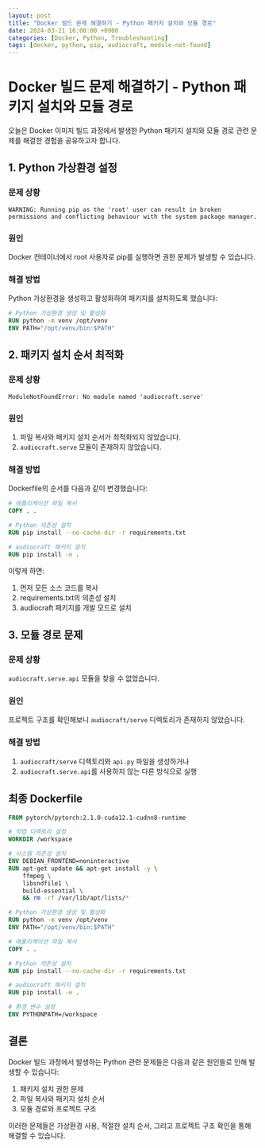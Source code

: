 ```yaml
---
layout: post
title: "Docker 빌드 문제 해결하기 - Python 패키지 설치와 모듈 경로"
date: 2024-03-21 16:00:00 +0900
categories: [Docker, Python, Troubleshooting]
tags: [docker, python, pip, audiocraft, module-not-found]
---
```


# Docker 빌드 문제 해결하기 - Python 패키지 설치와 모듈 경로

오늘은 Docker 이미지 빌드 과정에서 발생한 Python 패키지 설치와 모듈 경로 관련 문제를 해결한 경험을 공유하고자 합니다.

## 1. Python 가상환경 설정

### 문제 상황
```
WARNING: Running pip as the 'root' user can result in broken permissions and conflicting behaviour with the system package manager.
```

### 원인
Docker 컨테이너에서 root 사용자로 pip를 실행하면 권한 문제가 발생할 수 있습니다.

### 해결 방법
Python 가상환경을 생성하고 활성화하여 패키지를 설치하도록 했습니다:

```dockerfile
# Python 가상환경 생성 및 활성화
RUN python -m venv /opt/venv
ENV PATH="/opt/venv/bin:$PATH"
```

## 2. 패키지 설치 순서 최적화

### 문제 상황
```
ModuleNotFoundError: No module named 'audiocraft.serve'
```

### 원인
1. 파일 복사와 패키지 설치 순서가 최적화되지 않았습니다.
2. `audiocraft.serve` 모듈이 존재하지 않았습니다.

### 해결 방법
Dockerfile의 순서를 다음과 같이 변경했습니다:

```dockerfile
# 애플리케이션 파일 복사
COPY . .

# Python 의존성 설치
RUN pip install --no-cache-dir -r requirements.txt

# audiocraft 패키지 설치
RUN pip install -e .
```

이렇게 하면:
1. 먼저 모든 소스 코드를 복사
2. requirements.txt의 의존성 설치
3. audiocraft 패키지를 개발 모드로 설치

## 3. 모듈 경로 문제

### 문제 상황
`audiocraft.serve.api` 모듈을 찾을 수 없었습니다.

### 원인
프로젝트 구조를 확인해보니 `audiocraft/serve` 디렉토리가 존재하지 않았습니다.

### 해결 방법
1. `audiocraft/serve` 디렉토리와 `api.py` 파일을 생성하거나
2. `audiocraft.serve.api`를 사용하지 않는 다른 방식으로 실행

## 최종 Dockerfile

```dockerfile
FROM pytorch/pytorch:2.1.0-cuda12.1-cudnn8-runtime

# 작업 디렉토리 설정
WORKDIR /workspace

# 시스템 의존성 설치
ENV DEBIAN_FRONTEND=noninteractive
RUN apt-get update && apt-get install -y \
    ffmpeg \
    libsndfile1 \
    build-essential \
    && rm -rf /var/lib/apt/lists/*

# Python 가상환경 생성 및 활성화
RUN python -m venv /opt/venv
ENV PATH="/opt/venv/bin:$PATH"

# 애플리케이션 파일 복사
COPY . .

# Python 의존성 설치
RUN pip install --no-cache-dir -r requirements.txt

# audiocraft 패키지 설치
RUN pip install -e .

# 환경 변수 설정
ENV PYTHONPATH=/workspace
```

## 결론

Docker 빌드 과정에서 발생하는 Python 관련 문제들은 다음과 같은 원인들로 인해 발생할 수 있습니다:
1. 패키지 설치 권한 문제
2. 파일 복사와 패키지 설치 순서
3. 모듈 경로와 프로젝트 구조

이러한 문제들은 가상환경 사용, 적절한 설치 순서, 그리고 프로젝트 구조 확인을 통해 해결할 수 있습니다. 